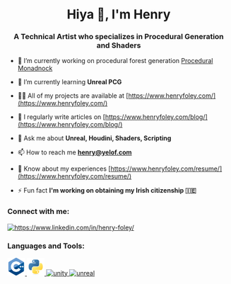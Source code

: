 <h1 align="center">Hiya 👋, I'm Henry</h1>
<h3 align="center">A Technical Artist who specializes in Procedural Generation and Shaders</h3>

- 🔭 I’m currently working on procedural forest generation [Procedural Monadnock](https://github.com/henryfoley/Procedural-Generation-Sandbox)

- 🌱 I’m currently learning **Unreal PCG**

- 👨‍💻 All of my projects are available at [https://www.henryfoley.com/](https://www.henryfoley.com/)

- 📝 I regularly write articles on [https://www.henryfoley.com/blog/](https://www.henryfoley.com/blog/)

- 💬 Ask me about **Unreal, Houdini, Shaders, Scripting**

- 📫 How to reach me **henry@yelof.com**

- 📄 Know about my experiences [https://www.henryfoley.com/resume/](https://www.henryfoley.com/resume/)

- ⚡ Fun fact **I'm working on obtaining my Irish citizenship 🇮🇪**

<h3 align="left">Connect with me:</h3>
<p align="left">
<a href="https://linkedin.com/in/https://www.linkedin.com/in/henry-foley/" target="blank"><img align="center" src="https://raw.githubusercontent.com/rahuldkjain/github-profile-readme-generator/master/src/images/icons/Social/linked-in-alt.svg" alt="https://www.linkedin.com/in/henry-foley/" height="30" width="40" /></a>
</p>

<h3 align="left">Languages and Tools:</h3>
<p align="left"> <a href="https://www.w3schools.com/cpp/" target="_blank" rel="noreferrer"> <img src="https://raw.githubusercontent.com/devicons/devicon/master/icons/cplusplus/cplusplus-original.svg" alt="cplusplus" width="40" height="40"/> </a> <a href="https://www.python.org" target="_blank" rel="noreferrer"> <img src="https://raw.githubusercontent.com/devicons/devicon/master/icons/python/python-original.svg" alt="python" width="40" height="40"/> </a> <a href="https://unity.com/" target="_blank" rel="noreferrer"> <img src="https://www.vectorlogo.zone/logos/unity3d/unity3d-icon.svg" alt="unity" width="40" height="40"/> </a> <a href="https://unrealengine.com/" target="_blank" rel="noreferrer"> <img src="https://raw.githubusercontent.com/kenangundogan/fontisto/036b7eca71aab1bef8e6a0518f7329f13ed62f6b/icons/svg/brand/unreal-engine.svg" alt="unreal" width="40" height="40"/> </a> </p>
